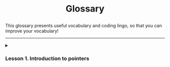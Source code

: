 # <p align="center">Glossary</p>

This glossary presents useful vocabulary and coding lingo, so that you can improve your vocabulary!

---
<details>
	<summary><h3>Lesson 1. Introduction to pointers</h3></summary>
	1. <b>RAM (Random Access Memory):</b> The primary memory of a computer that is used for storing and retrieving data quickly. It is oftened likened to a big array of bytes.
	<br>
	<br>
	2. <b>Bytes:</b> Basic units of information storage in computer storage, consisting of eight binary digits.
	<br>
	<br>
	3. <b>Address:</b> A unique identifier assigned to each byte in memory, allowing the system to locate and access that specific byte.
	<br>
	<br>
	4. <b>Data Type:</b> Specifies the type of data a variable can hold and the operations that can be performed on it. Examples include int (integer) and float (floating-point number).
	<br>
	<br>
	5. <b>Variable:</b> A named storage location in memory whose value can be modified during program execution.
	<br>
	<br>
	6. <b>Pointer:</b> A variable that stores the memory address of another variable. It is denoted with an asterisk (*) before its name.
	<br>
	<br>
	7. <b>Dereferencing:</b> Accessing or manipulating the data stored in the memory location pointed to by a pointer. Denoted by using the asterisk (*) before the pointer's name.
	<br>
	<br>
	8. <b>Reference:</b> A way to refer or point to the data stored in a variable, including its memory address and data type.
	<br>
	<br>
	9. <b>Initialization:</b> Assigning an initial value to a variable, ensuring it has a valid value before use.
	<br>
	<br>
	10. <b>Garbage Values:</b> Unpredictable or undefined values that may be present in a variable if it is not properly initialized.
	<br>
	<br>
	11. <b>Reference (in programming):</b> In computer programming, a reference is a way to access the data stored in a specific memory location. Dereferencing involves manipulating this data.
</details>
